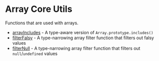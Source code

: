 # Array Core Utils

Functions that are used with arrays.

- [arrayIncludes]('./arrayIncludes.md') - A type-aware version of `Array.prototype.includes()`
- [filterFalsy]('./filterFalsy.md') - A type-narrowing array filter function that filters out falsy values
- [filterNull]('./filterNull.md') - A type-narrowing array filter function that filters out `null`/`undefined` values
